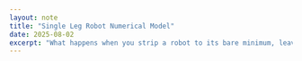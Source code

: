 ```yaml
---
layout: note
title: "Single Leg Robot Numerical Model"
date: 2025-08-02
excerpt: "What happens when you strip a robot to its bare minimum, leaving it to balance on a single leg? This intriguing numerical model reveals the astonishing stability and agility that can emerge from simplicity."
---
```


